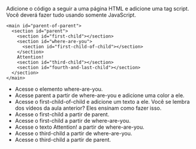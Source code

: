Adicione o código a seguir a uma página HTML e adicione uma tag script. Você deverá fazer tudo usando somente JavaScript.

```
<main id="parent-of-parent">
  <section id="parent">
    <section id="first-child"></section>
    <section id="where-are-you">
      <section id="first-child-of-child"></section>
    </section>
    Attention!
    <section id="third-child"></section>
    <section id="fourth-and-last-child"></section>
  </section>
</main>
```
* Acesse o elemento where-are-you.
* Acesse parent a partir de where-are-you e adicione uma color a ele.
* Acesse o first-child-of-child e adicione um texto a ele. Você se lembra dos vídeos da aula anterior? Eles ensinam como fazer isso.
* Acesse o first-child a partir de parent.
* Acesse o first-child a partir de where-are-you.
* Acesse o texto Attention! a partir de where-are-you.
* Acesse o third-child a partir de where-are-you.
* Acesse o third-child a partir de parent.
